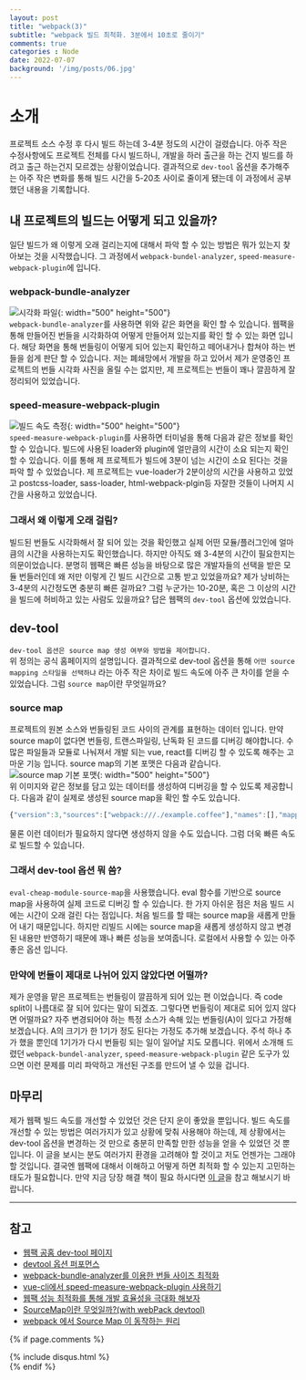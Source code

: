 ```yaml
---
layout: post
title: "webpack(3)"
subtitle: "webpack 빌드 최척화. 3분에서 10초로 줄이기"
comments: true
categories : Node
date: 2022-07-07
background: '/img/posts/06.jpg'
---
```


# 소개
프로젝트 소스 수정 후 다시 빌드 하는데 3-4분 정도의 시간이 걸렸습니다. 
아주 작은 수정사항에도 프로젝트 전체를 다시 빌드하니, 개발을 하러 출근을 하는 건지 빌드를 하려고 출근 하는건지 모르겠는 상황이었습니다.
결과적으로 `dev-tool` 옵션을 추가해주는 아주 작은 변화를 통해 빌드 시간을 5-20초 사이로 줄이게 됐는데 이 과정에서 공부 했던 내용을 기록합니다.

## 내 프로젝트의 빌드는 어떻게 되고 있을까?
일단 빌드가 왜 이렇게 오래 걸리는지에 대해서 파악 할 수 있는 방법은 뭐가 있는지 찾아보는 것을 시작했습니다. 
그 과정에서 `webpack-bundel-analyzer`, `speed-measure-webpack-plugin`에 입니다.

### webpack-bundle-analyzer
![시각화 파일](https://img1.daumcdn.net/thumb/R1280x0/?scode=mtistory2&fname=https%3A%2F%2Fblog.kakaocdn.net%2Fdn%2FbqLCpo%2FbtrzwfcymkH%2FKIdK0nWUQEAiQg8KXRzKh0%2Fimg.png){: width="500" height="500"}
<br>
`webpack-bundle-analyzer`를 사용하면 위와 같은 화면을 확인 할 수 있습니다.
웹팩을 통해 만들어진 번들을 시각화하여 어떻게 만들어져 있는지를 확인 할 수 있는 화면 입니다.
해당 화면을 통해 번들링이 어떻게 되어 있는지 확인하고 떼어내거나 합쳐야 하는 번들을 쉽게 판단 할 수 있습니다.
저는 폐쇄망에서 개발을 하고 있어서 제가 운영중인 프로젝트의 번들 시각화 사진을 올릴 수는 없지만, 제 프로젝트는 번들이 꽤나 깔끔하게 잘 정리되어 있었습니다.

### speed-measure-webpack-plugin
![빌드 속도 측정](https://raw.githubusercontent.com/stephencookdev/speed-measure-webpack-plugin/master/preview.png){: width="500" height="500"}
<br>
`speed-measure-webpack-plugin`를 사용하면 터미널을 통해 다음과 같은 정보를 확인 할 수 있습니다.
빌드에 사용된 loader와 plugin에 얼만큼의 시간이 소요 되는지 확인 할 수 있습니다.
이를 통해 제 프로젝트가 빌드에 3분이 넘는 시간이 소요 된다는 것을 파악 할 수 있었습니다.
제 프로젝트는 vue-loader가 2분이상의 시간을 사용하고 있었고 postcss-loader, sass-loader, html-webpack-plgin등 자잘한 것들이 나머지 시간을 사용하고 있었습니다.

### 그래서 왜 이렇게 오래 걸림?
빌드된 번들도 시각화해서 잘 되어 있는 것을 확인했고 실제 어떤 모듈/플러그인에 얼마큼의 시간을 사용하는지도 확인했습니다.
하지만 아직도 왜 3-4분의 시간이 필요한지는 의문이었습니다.
분명히 웹팩은 빠른 성능을 바탕으로 많은 개발자들의 선택을 받은 모듈 번들러인데 왜 저만 이렇게 긴 빌드 시간으로 고통 받고 있었을까요?
제가 낭비하는 3-4분의 시간정도면 충분히 빠른 걸까요? 그럼 누군가는 10-20분, 혹은 그 이상의 시간을 빌드에 허비하고 있는 사람도 있을까요?
답은 웹팩의 `dev-tool` 옵션에 있었습니다.

## dev-tool
`dev-tool 옵션은 source map 생성 여부와 방법을 제어합니다.`
<br>
위 정의는 공식 홈페이지의 설명입니다.
결과적으로 dev-tool 옵션을 통해 `어떤 source mapping 스타일을 선택하냐` 라는 아주 작은 차이로 빌드 속도에 아주 큰 차이를 얻을 수 있었습니다.
그럼 `source map`이란 무엇일까요?

### source map
프로젝트의 원본 소스와 번들링된 코드 사이의 관계를 표현하는 데이터 입니다. 
만약 source map이 없다면 번들링, 트랜스파일링, 난독화 된 코드를 디버깅 해야합니다.
수 많은 파일들과 모듈로 나눠져서 개발 되는 vue, react를 디버깅 할 수 있도록 해주는 고마운 기능 입니다.
source map의 기본 포맷은 다음과 같습니다.
![source map 기본 포맷](https://velog.velcdn.com/images%2Fseeker1207%2Fpost%2Faba3c5e8-a023-482e-83fa-bb16131134a1%2Fimage.png){: width="500" height="500"}
<br>
위 이미지와 같은 정보를 담고 있는 데이터를 생성하여 디버깅을 할 수 있도록 제공합니다.
다음과 같이 실제로 생성된 source map을 확인 할 수도 있습니다.
```javascript
{"version":3,"sources":["webpack:///./example.coffee"],"names":[],"mappings":";;;;;;;;;AAEU;;;AAAA;;AACV,OACE;EAAA,MAAQ,IAAI,CAAC,IAAb;EACA,QAAQ,MADR;EAEA,MAAQ,SAAC,CAAD;WAAO,IAAI,OAAO,CAAP;EAAX;AAFR,EAFQ;;;AAOV,OAAO,SAAC,MAAD,KAAS,OAAT;SACL,MAAM,MAAN,EAAc,OAAd;AADK","file":"./bundle-source-map.js","sourcesContent":["# Taken from http://coffeescript.org/\n\n# Objects:\nmath =\n  root:   Math.sqrt\n  square: square\n  cube:   (x) -> x * square x\n\n# Splats:\nrace = (winner, runners...) ->\n  print winner, runners\n"],"sourceRoot":""}
```
물론 이런 데이터가 필요하지 않다면 생성하지 않을 수도 있습니다.
그럼 더욱 빠른 속도로 빌드할 수 있습니다.

### 그래서 dev-tool 옵션 뭐 씀?
`eval-cheap-module-source-map`을 사용했습니다.
eval 함수를 기반으로 source map을 사용하여 실제 코드로 디버깅 할 수 있습니다.
한 가지 아쉬운 점은 처음 빌드 시에는 시간이 오래 걸린 다는 점입니다.
처음 빌드를 할 때는 source map을 새롭게 만들어 내기 때문입니다.
하지만 리빌드 시에는 source map을 새롭게 생성하지 않고 변경된 내용만 반영하기 때문에 꽤나 빠른 성능을 보여줍니다.
로컬에서 사용할 수 있는 아주 좋은 옵션 입니다.

### 만약에 번들이 제대로 나뉘어 있지 않았다면 어떨까?
제가 운영을 맡은 프로젝트는 번들링이 깔끔하게 되어 있는 편 이었습니다.
즉 code split이 나름대로 잘 되어 있다는 말이 되겠죠.
그렇다면 번들링이 제대로 되어 있지 않다면 어떨까요?
자주 변경되어야 하는 특정 소스가 속해 있는 번들링(A)이 있다고 가정해 보겠습니다.
A의 크기가 한 1기가 정도 된다는 가정도 추가해 보겠습니다.
주석 하나 추가 했을 뿐인데 1기가가 다시 번들링 되는 일이 일어날 지도 모릅니다.
위에서 소개해 드렸던 `webpack-bundel-analyzer`, `speed-measure-webpack-plugin` 같은 도구가 있으면 이런 문제를 미리 파악하고 개선된 구조를 만드어 낼 수 있을 겁니다.

## 마무리
제가 웹팩 빌드 속도를 개선할 수 있었던 것은 단지 운이 좋았을 뿐입니다.
빌드 속도를 개선할 수 있는 방법은 여러가지가 있고 상황에 맞춰 사용해야 하는데, 제 상황에서는 dev-tool 옵션을 변경하는 것 만으로 충분히 만족할 만한 성능을 얻을 수 있었던 것 뿐입니다.
이 글을 보시는 분도 여러가지 환경을 고려해야 할 것이고 저도 언젠가는 그래야 할 것입니다.
결국엔 웹팩에 대해서 이해하고 어떻게 하면 최적화 할 수 있는지 고민하는 태도가 필요합니다.
만약 지금 당장 해결 책이 필요 하시다면 [이 글](https://xiubindev.tistory.com/m/135)을 참고 해보시기 바랍니다.

---
## 참고
- [웹팩 공홈 dev-tool 페이지](https://webpack.kr/configuration/devtool/)
- [devtool 옵션 퍼포먼스](https://perfectacle.github.io/2016/11/14/Webpack-devtool-option-Performance/)
- [webpack-bundle-analyzer를 이용한 번들 사이즈 최적화](https://satisfactoryplace.tistory.com/359)
- [vue-cli에서 speed-measure-webpack-plugin 사용하기](https://genie-youn.github.io/journal/vue-cli_%EC%97%90%EC%84%9C_speed-measure-webpack-plugin_%EC%82%AC%EC%9A%A9%ED%95%98%EA%B8%B0.html)
- [웹팩 성능 최적화를 통해 개발 효율성을 극대화 해보자](https://xiubindev.tistory.com/m/135)
- [SourceMap이란 무엇일까?(with webPack devtool)](https://velog.io/@seeker1207/SourceMap%EC%9D%B4%EB%9E%80-%EB%AC%B4%EC%97%87%EC%9D%BC%EA%B9%8Cwith-webPack-devtool)
- [webpack 에서 Source Map 이 동작하는 원리](https://ibocon.tistory.com/269)

{% if page.comments %}
<div id="post-disqus" class="container">
{% include disqus.html %}
</div>
{% endif %}
